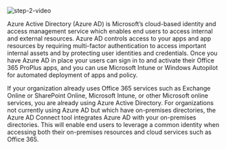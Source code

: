 ![step-2-video](../media/step2-video-50.png)

Azure Active Directory (Azure AD) is Microsoft’s cloud-based identity and access management service which enables end users to access internal and external resources. Azure AD controls access to your apps and app resources by requiring multi-factor authentication to access important internal assets and by protecting user identities and credentials. Once you have Azure AD in place your users can sign in to and activate their Office 365 ProPlus apps, and you can use Microsoft Intune or Windows Autopilot for automated deployment of apps and policy.

If your organization already uses Office 365 services such as Exchange Online or SharePoint Online, Microsoft Intune, or other Microsoft online services, you are already using Azure Active Directory. For organizations not currently using Azure AD but which have on-premises directories, the Azure AD Connect tool integrates Azure AD with your on-premises directories. This will enable end users to leverage a common identity when accessing both their on-premises resources and cloud services such as Office 365.
